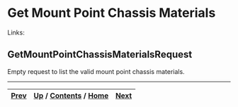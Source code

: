 # Get Mount Point Chassis Materials

Links:

## GetMountPointChassisMaterialsRequest

Empty request to list the valid mount point chassis materials.

* * *

[Prev](ch01s05s08s03.md) | [Up](ch01s05.md) / [Contents](index.md) / [Home](../../index.htm)|  [Next](ch01s05s09s02.md)  
---|---|---

